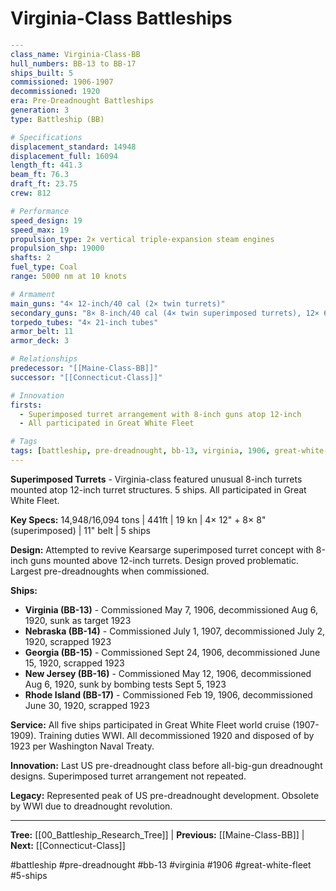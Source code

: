 # Virginia-Class Battleships

```yaml
---
class_name: Virginia-Class-BB
hull_numbers: BB-13 to BB-17
ships_built: 5
commissioned: 1906-1907
decommissioned: 1920
era: Pre-Dreadnought Battleships
generation: 3
type: Battleship (BB)

# Specifications
displacement_standard: 14948
displacement_full: 16094
length_ft: 441.3
beam_ft: 76.3
draft_ft: 23.75
crew: 812

# Performance
speed_design: 19
speed_max: 19
propulsion_type: 2× vertical triple-expansion steam engines
propulsion_shp: 19000
shafts: 2
fuel_type: Coal
range: 5000 nm at 10 knots

# Armament
main_guns: "4× 12-inch/40 cal (2× twin turrets)"
secondary_guns: "8× 8-inch/40 cal (4× twin superimposed turrets), 12× 6-inch/50 cal"
torpedo_tubes: "4× 21-inch tubes"
armor_belt: 11
armor_deck: 3

# Relationships
predecessor: "[[Maine-Class-BB]]"
successor: "[[Connecticut-Class]]"

# Innovation
firsts:
  - Superimposed turret arrangement with 8-inch guns atop 12-inch
  - All participated in Great White Fleet

# Tags
tags: [battleship, pre-dreadnought, bb-13, virginia, 1906, great-white-fleet, 5-ships]
---
```

**Superimposed Turrets** - Virginia-class featured unusual 8-inch turrets mounted atop 12-inch turret structures. 5 ships. All participated in Great White Fleet.

**Key Specs:** 14,948/16,094 tons | 441ft | 19 kn | 4× 12" + 8× 8" (superimposed) | 11" belt | 5 ships

**Design:** Attempted to revive Kearsarge superimposed turret concept with 8-inch guns mounted above 12-inch turrets. Design proved problematic. Largest pre-dreadnoughts when commissioned.

**Ships:**
- **Virginia (BB-13)** - Commissioned May 7, 1906, decommissioned Aug 6, 1920, sunk as target 1923
- **Nebraska (BB-14)** - Commissioned July 1, 1907, decommissioned July 2, 1920, scrapped 1923
- **Georgia (BB-15)** - Commissioned Sept 24, 1906, decommissioned June 15, 1920, scrapped 1923
- **New Jersey (BB-16)** - Commissioned May 12, 1906, decommissioned Aug 6, 1920, sunk by bombing tests Sept 5, 1923
- **Rhode Island (BB-17)** - Commissioned Feb 19, 1906, decommissioned June 30, 1920, scrapped 1923

**Service:** All five ships participated in Great White Fleet world cruise (1907-1909). Training duties WWI. All decommissioned 1920 and disposed of by 1923 per Washington Naval Treaty.

**Innovation:** Last US pre-dreadnought class before all-big-gun dreadnought designs. Superimposed turret arrangement not repeated.

**Legacy:** Represented peak of US pre-dreadnought development. Obsolete by WWI due to dreadnought revolution.

---
**Tree:** [[00_Battleship_Research_Tree]] | **Previous:** [[Maine-Class-BB]] | **Next:** [[Connecticut-Class]]

#battleship #pre-dreadnought #bb-13 #virginia #1906 #great-white-fleet #5-ships
